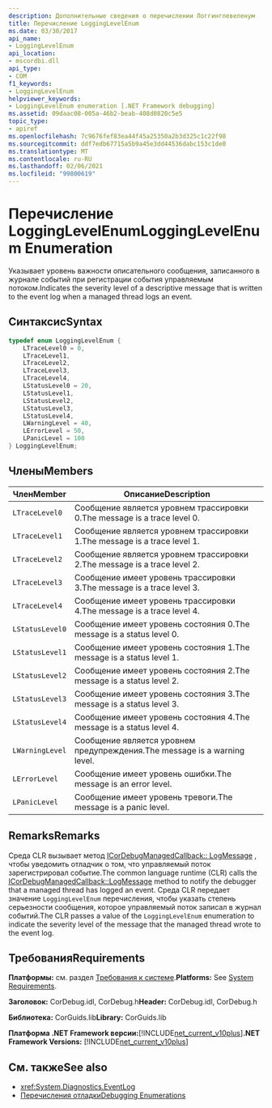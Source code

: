 ```yaml
---
description: Дополнительные сведения о перечислении Логгинглевеленум
title: Перечисление LoggingLevelEnum
ms.date: 03/30/2017
api_name:
- LoggingLevelEnum
api_location:
- mscordbi.dll
api_type:
- COM
f1_keywords:
- LoggingLevelEnum
helpviewer_keywords:
- LoggingLevelEnum enumeration [.NET Framework debugging]
ms.assetid: 09daac08-005a-46b2-beab-408d0820c5e5
topic_type:
- apiref
ms.openlocfilehash: 7c9676fef83ea44f45a25350a2b3d325c1c22f98
ms.sourcegitcommit: ddf7edb67715a5b9a45e3dd44536dabc153c1de0
ms.translationtype: MT
ms.contentlocale: ru-RU
ms.lasthandoff: 02/06/2021
ms.locfileid: "99800619"
---
```

# <a name="logginglevelenum-enumeration"></a><span data-ttu-id="c8916-103">Перечисление LoggingLevelEnum</span><span class="sxs-lookup"><span data-stu-id="c8916-103">LoggingLevelEnum Enumeration</span></span>

<span data-ttu-id="c8916-104">Указывает уровень важности описательного сообщения, записанного в журнале событий при регистрации события управляемым потоком.</span><span class="sxs-lookup"><span data-stu-id="c8916-104">Indicates the severity level of a descriptive message that is written to the event log when a managed thread logs an event.</span></span>  
  
## <a name="syntax"></a><span data-ttu-id="c8916-105">Синтаксис</span><span class="sxs-lookup"><span data-stu-id="c8916-105">Syntax</span></span>  
  
```cpp  
typedef enum LoggingLevelEnum {  
    LTraceLevel0 = 0,  
    LTraceLevel1,  
    LTraceLevel2,  
    LTraceLevel3,  
    LTraceLevel4,  
    LStatusLevel0 = 20,  
    LStatusLevel1,  
    LStatusLevel2,  
    LStatusLevel3,  
    LStatusLevel4,  
    LWarningLevel = 40,  
    LErrorLevel = 50,  
    LPanicLevel = 100  
} LoggingLevelEnum;  
```  
  
## <a name="members"></a><span data-ttu-id="c8916-106">Члены</span><span class="sxs-lookup"><span data-stu-id="c8916-106">Members</span></span>  
  
|<span data-ttu-id="c8916-107">Член</span><span class="sxs-lookup"><span data-stu-id="c8916-107">Member</span></span>|<span data-ttu-id="c8916-108">Описание</span><span class="sxs-lookup"><span data-stu-id="c8916-108">Description</span></span>|  
|------------|-----------------|  
|`LTraceLevel0`|<span data-ttu-id="c8916-109">Сообщение является уровнем трассировки 0.</span><span class="sxs-lookup"><span data-stu-id="c8916-109">The message is a trace level 0.</span></span>|  
|`LTraceLevel1`|<span data-ttu-id="c8916-110">Сообщение является уровнем трассировки 1.</span><span class="sxs-lookup"><span data-stu-id="c8916-110">The message is a trace level 1.</span></span>|  
|`LTraceLevel2`|<span data-ttu-id="c8916-111">Сообщение является уровнем трассировки 2.</span><span class="sxs-lookup"><span data-stu-id="c8916-111">The message is a trace level 2.</span></span>|  
|`LTraceLevel3`|<span data-ttu-id="c8916-112">Сообщение имеет уровень трассировки 3.</span><span class="sxs-lookup"><span data-stu-id="c8916-112">The message is a trace level 3.</span></span>|  
|`LTraceLevel4`|<span data-ttu-id="c8916-113">Сообщение имеет уровень трассировки 4.</span><span class="sxs-lookup"><span data-stu-id="c8916-113">The message is a trace level 4.</span></span>|  
|`LStatusLevel0`|<span data-ttu-id="c8916-114">Сообщение имеет уровень состояния 0.</span><span class="sxs-lookup"><span data-stu-id="c8916-114">The message is a status level 0.</span></span>|  
|`LStatusLevel1`|<span data-ttu-id="c8916-115">Сообщение имеет уровень состояния 1.</span><span class="sxs-lookup"><span data-stu-id="c8916-115">The message is a status level 1.</span></span>|  
|`LStatusLevel2`|<span data-ttu-id="c8916-116">Сообщение имеет уровень состояния 2.</span><span class="sxs-lookup"><span data-stu-id="c8916-116">The message is a status level 2.</span></span>|  
|`LStatusLevel3`|<span data-ttu-id="c8916-117">Сообщение имеет уровень состояния 3.</span><span class="sxs-lookup"><span data-stu-id="c8916-117">The message is a status level 3.</span></span>|  
|`LStatusLevel4`|<span data-ttu-id="c8916-118">Сообщение имеет уровень состояния 4.</span><span class="sxs-lookup"><span data-stu-id="c8916-118">The message is a status level 4.</span></span>|  
|`LWarningLevel`|<span data-ttu-id="c8916-119">Сообщение является уровнем предупреждения.</span><span class="sxs-lookup"><span data-stu-id="c8916-119">The message is a warning level.</span></span>|  
|`LErrorLevel`|<span data-ttu-id="c8916-120">Сообщение имеет уровень ошибки.</span><span class="sxs-lookup"><span data-stu-id="c8916-120">The message is an error level.</span></span>|  
|`LPanicLevel`|<span data-ttu-id="c8916-121">Сообщение имеет уровень тревоги.</span><span class="sxs-lookup"><span data-stu-id="c8916-121">The message is a panic level.</span></span>|  
  
## <a name="remarks"></a><span data-ttu-id="c8916-122">Remarks</span><span class="sxs-lookup"><span data-stu-id="c8916-122">Remarks</span></span>  

 <span data-ttu-id="c8916-123">Среда CLR вызывает метод [ICorDebugManagedCallback:: LogMessage](icordebugmanagedcallback-logmessage-method.md) , чтобы уведомить отладчик о том, что управляемый поток зарегистрировал событие.</span><span class="sxs-lookup"><span data-stu-id="c8916-123">The common language runtime (CLR) calls the [ICorDebugManagedCallback::LogMessage](icordebugmanagedcallback-logmessage-method.md) method to notify the debugger that a managed thread has logged an event.</span></span> <span data-ttu-id="c8916-124">Среда CLR передает значение `LoggingLevelEnum` перечисления, чтобы указать степень серьезности сообщения, которое управляемый поток записал в журнал событий.</span><span class="sxs-lookup"><span data-stu-id="c8916-124">The CLR passes a value of the `LoggingLevelEnum` enumeration to indicate the severity level of the message that the managed thread wrote to the event log.</span></span>  
  
## <a name="requirements"></a><span data-ttu-id="c8916-125">Требования</span><span class="sxs-lookup"><span data-stu-id="c8916-125">Requirements</span></span>  

 <span data-ttu-id="c8916-126">**Платформы:** см. раздел [Требования к системе](../../get-started/system-requirements.md).</span><span class="sxs-lookup"><span data-stu-id="c8916-126">**Platforms:** See [System Requirements](../../get-started/system-requirements.md).</span></span>  
  
 <span data-ttu-id="c8916-127">**Заголовок:** CorDebug.idl, CorDebug.h</span><span class="sxs-lookup"><span data-stu-id="c8916-127">**Header:** CorDebug.idl, CorDebug.h</span></span>  
  
 <span data-ttu-id="c8916-128">**Библиотека:** CorGuids.lib</span><span class="sxs-lookup"><span data-stu-id="c8916-128">**Library:** CorGuids.lib</span></span>  
  
 <span data-ttu-id="c8916-129">**Платформа .NET Framework версии:**[!INCLUDE[net_current_v10plus](../../../../includes/net-current-v10plus-md.md)]</span><span class="sxs-lookup"><span data-stu-id="c8916-129">**.NET Framework Versions:** [!INCLUDE[net_current_v10plus](../../../../includes/net-current-v10plus-md.md)]</span></span>  
  
## <a name="see-also"></a><span data-ttu-id="c8916-130">См. также</span><span class="sxs-lookup"><span data-stu-id="c8916-130">See also</span></span>

- <xref:System.Diagnostics.EventLog>
- [<span data-ttu-id="c8916-131">Перечисления отладки</span><span class="sxs-lookup"><span data-stu-id="c8916-131">Debugging Enumerations</span></span>](debugging-enumerations.md)
